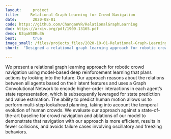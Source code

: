 ```yaml
---
layout:     project
title:     Relational Graph Learning for Crowd Navigation
date:       2020-08-01
code: https://github.com/ChanganVR/RelationalGraphLearning
doc: https://arxiv.org/pdf/1909.13165.pdf
demo: U3quW30Eu3A
best:       true
image_small: /files/projects_files/2020-10-01-Relational-Graph-Learning-for-Crowd-Navigation.png
short:  "Designed a relational graph learning approach for robotic crowd navigation using model-based deep reinforcement learning that plans actions by looking into the future. Tools: Pytorch, ROS, Stage, Python, OpenCV"

---
```

We present a relational graph learning approach for robotic crowd navigation using model-based deep reinforcement learning that plans actions by looking into the future. Our approach reasons about the relations between all agents based on their latent features and uses a Graph Convolutional Network to encode higher-order interactions in each agent’s state representation, which is subsequently leveraged for state prediction and value estimation. The ability to predict human motion allows us to perform multi-step lookahead planning, taking into account the temporal evolution of human crowds. We evaluate our approach against a state-of-the-art baseline for crowd navigation and ablations of our model to demonstrate that navigation with our approach is more efficient, results in fewer collisions, and avoids failure cases involving oscillatory and freezing behaviors.
